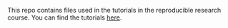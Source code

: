 This repo contains files used in the tutorials in the reproducible research course. You can find the tutorials [here](http://nbis-reproducible-research.readthedocs.io).

